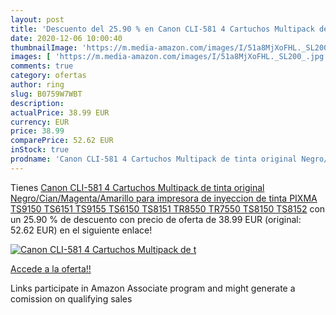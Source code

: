 ```yaml
---
layout: post
title: 'Descuento del 25.90 % en Canon CLI-581 4 Cartuchos Multipack de t'
date: 2020-12-06 10:00:40
thumbnailImage: 'https://m.media-amazon.com/images/I/51a8MjXoFHL._SL200_.jpg'
images: [ 'https://m.media-amazon.com/images/I/51a8MjXoFHL._SL200_.jpg' ]
comments: true
category: ofertas
author: ring
slug: B0759W7WBT
description:
actualPrice: 38.99 EUR
currency: EUR
price: 38.99
comparePrice: 52.62 EUR
inStock: true
prodname: 'Canon CLI-581 4 Cartuchos Multipack de tinta original Negro/Cian/Magenta/Amarillo para impresora de inyeccion de tinta PIXMA TS9150  TS6151  TS9155  TS6150  TS8151  TR8550  TR7550  TS8150  TS8152'
---
```


Tienes [Canon CLI-581 4 Cartuchos Multipack de tinta original Negro/Cian/Magenta/Amarillo para impresora de inyeccion de tinta PIXMA TS9150  TS6151  TS9155  TS6150  TS8151  TR8550  TR7550  TS8150  TS8152](https://www.amazon.es/dp/B0759W7WBT/?tag=tolees-21) con un 25.90 % de descuento con precio de oferta de 38.99 EUR (original: 52.62 EUR) en el siguiente enlace!

[![Canon CLI-581 4 Cartuchos Multipack de t](https://m.media-amazon.com/images/I/51a8MjXoFHL._SL200_.jpg)](https://www.amazon.es/dp/B0759W7WBT/?tag=tolees-21)

[Accede a la oferta!!](https://www.amazon.es/dp/B0759W7WBT/?tag=tolees-21)

Links participate in Amazon Associate program and might generate a comission on qualifying sales


